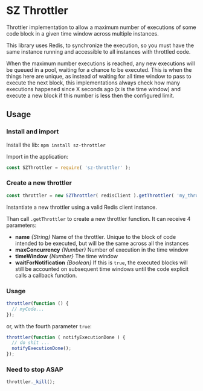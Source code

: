 
# SZ Throttler

Throttler implementation to allow a maximum number of executions of some code block in a given time window across multiple instances.

This library uses Redis, to synchronize the execution, so you must have the same instance running and accessible to all instances with throttled code.

When the maximum number executions is reached, any new executions will be queued in a pool, waiting for a chance to be executed. This is when the things here are unique, as instead of waiting for all time window to pass to execute the next block, this implementations always check how many executions happened since X seconds ago (x is the time window) and execute a new block if this number is less then the configured limit.

## Usage

### Install and import

Install the lib:
`npm install sz-throttler`

Import in the application:
```js
const SZThrottler = require( 'sz-throttler' );
```

### Create a new throttler

```js
const throttler = new SZThrottler( redisClient ).getThrottler( 'my_throttler', 10, 5, false );
```

Instantiate a new throttler using a valid Redis client instance.

Than call `.getThrottler` to create a new throttler function. It can receive 4 parameters:
- **name** *{String}* Name of the throttler. Unique to the block of code intended to be executed, but will be the same across all the instances
- **maxConcurrency** *{Number}* Number of execution in the time window
- **timeWindow** *{Number}* The time window
- **waitForNotification** *{Boolean}* If this is `true`, the executed blocks will still be accounted on subsequent time windows until the code explicit calls a callback function.

### Usage

```js
throttler(function () {
  // myCode...
});
```

or, with the fourth parameter `true`:

```js
throttler(function ( notifyExecutionDone ) {
  // do shit ...
  notifyExecutionDone();
});
```

### Need to stop ASAP

```js
throttler._kill();
```
